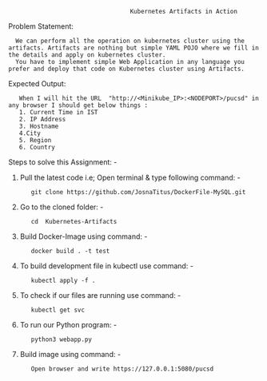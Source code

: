                                       Kubernetes Artifacts in Action

Problem Statement: 

      We can perform all the operation on kubernetes cluster using the artifacts. Artifacts are nothing but simple YAML POJO where we fill in the details and apply on kubernetes cluster. 
      You have to implement simple Web Application in any language you prefer and deploy that code on Kubernetes cluster using Artifacts. 
      
Expected Output: 

       When I will hit the URL  "http://<Minikube_IP>:<NODEPORT>/pucsd" in any browser I should get below things : 
       1. Current Time in IST
       2. IP Address 
       3. Hostname
       4.City
       5. Region
       6. Country
Steps to solve this Assignment: -
1. Pull the latest code i.e; Open terminal & type following command: -

          git clone https://github.com/JosnaTitus/DockerFile-MySQL.git
          
2. Go to the cloned folder: -
  
          cd  Kubernetes-Artifacts
          
3. Build Docker-Image using command: -

          docker build . -t test

4. To build development file in kubectl use command: -
      
          kubectl apply -f .
          
5. To check if our files are running use command: -

          kubectl get svc
          
6. To run our Python program: -

          python3 webapp.py
          
7. Build image using command: -

          Open browser and write https://127.0.0.1:5080/pucsd
          
 


